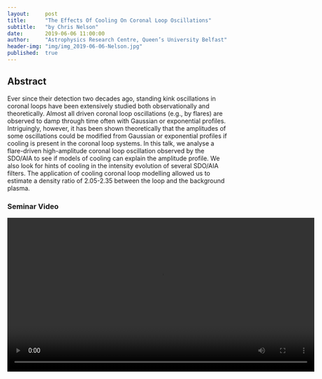 ```yaml
---
layout:     post
title:      "The Effects Of Cooling On Coronal Loop Oscillations"
subtitle:   "by Chris Nelson"
date:       2019-06-06 11:00:00
author:     "Astrophysics Research Centre, Queen’s University Belfast"
header-img: "img/img_2019-06-06-Nelson.jpg"
published:  true
---
```


## Abstract
Ever since their detection two decades ago, standing kink oscillations in coronal loops have been extensively studied both observationally and theoretically. Almost all driven coronal loop oscillations (e.g., by flares) are observed to damp through time often with Gaussian or exponential profiles. Intriguingly, however, it has been shown theoretically that the amplitudes of some oscillations could be modified from Gaussian or exponential profiles if cooling is present in the coronal loop systems. In this talk, we analyse a flare-driven high-amplitude coronal loop oscillation observed by the SDO/AIA to see if models of cooling can explain the amplitude profile. We also look for hints of cooling in the intensity evolution of several SDO/AIA filters. The application of cooling coronal loop modelling allowed us to estimate a density ratio of 2.05-2.35 between the loop and the background plasma.


### Seminar Video

<div class="embed-responsive embed-responsive-16by9"> 
    <video width="700" controls>
        <source src="http://folk.uio.no/shahinj/espos/videos/2019-06-06-Nelson.mp4" type="video/mp4">
    </video>
</div> 
